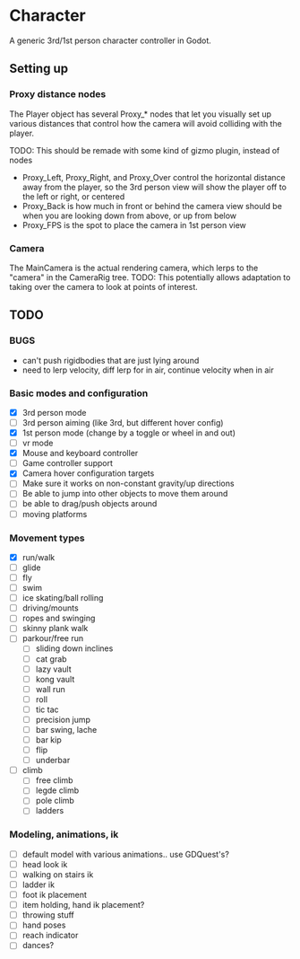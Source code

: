 # Character

A generic 3rd/1st person character controller in Godot.


## Setting up

### Proxy distance nodes

The Player object has several Proxy_* nodes that let you visually set up various
distances that control how the camera will avoid colliding with the player.

TODO: This should be remade with some kind of gizmo plugin, instead of nodes 

- Proxy_Left, Proxy_Right, and Proxy_Over control the horizontal distance away from the player, so
  the 3rd person view will show the player off to the left or right, or centered
- Proxy_Back is how much in front or behind the camera view should be when you are looking down
  from above, or up from below
- Proxy_FPS is the spot to place the camera in 1st person view


### Camera

The MainCamera is the actual rendering camera, which lerps to the "camera" in the CameraRig tree.
TODO: This potentially allows adaptation to taking over the camera to look at points of interest.


## TODO

### BUGS
- can't push rigidbodies that are just lying around
- need to lerp velocity, diff lerp for in air, continue velocity when in air

### Basic modes and configuration
- [x] 3rd person mode
- [ ] 3rd person aiming (like 3rd, but different hover config)
- [x] 1st person mode (change by a toggle or wheel in and out)
- [ ] vr mode
- [x] Mouse and keyboard controller
- [ ] Game controller support
- [x] Camera hover configuration targets
- [ ] Make sure it works on non-constant gravity/up directions
- [ ] Be able to jump into other objects to move them around
- [ ] be able to drag/push objects around
- [ ] moving platforms

### Movement types
- [x] run/walk
- [ ] glide
- [ ] fly
- [ ] swim
- [ ] ice skating/ball rolling
- [ ] driving/mounts
- [ ] ropes and swinging
- [ ] skinny plank walk
- [ ] parkour/free run
  - [ ] sliding down inclines
  - [ ] cat grab
  - [ ] lazy vault
  - [ ] kong vault
  - [ ] wall run
  - [ ] roll
  - [ ] tic tac
  - [ ] precision jump
  - [ ] bar swing, lache
  - [ ] bar kip
  - [ ] flip
  - [ ] underbar
- [ ] climb
  - [ ] free climb
  - [ ] legde climb
  - [ ] pole climb
  - [ ] ladders

### Modeling, animations, ik
- [ ] default model with various animations.. use GDQuest's?
- [ ] head look ik
- [ ] walking on stairs ik
- [ ] ladder ik
- [ ] foot ik placement
- [ ] item holding, hand ik placement?
- [ ] throwing stuff
- [ ] hand poses
- [ ] reach indicator
- [ ] dances?
